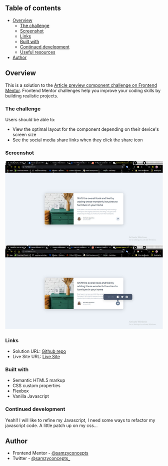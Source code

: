  ## Table of contents

- [Overview](#overview)
  - [The challenge](#the-challenge)
  - [Screenshot](#screenshot)
  - [Links](#links)
  - [Built with](#built-with)
  - [Continued development](#continued-development)
  - [Useful resources](#useful-resources)
- [Author](#author)


## Overview
This is a solution to the [Article preview component challenge on Frontend Mentor](https://www.frontendmentor.io/challenges/article-preview-component-dYBN_pYFT). Frontend Mentor challenges help you improve your coding skills by building realistic projects. 

### The challenge

Users should be able to:

- View the optimal layout for the component depending on their device's screen size
- See the social media share links when they click the share icon

### Screenshot

![alt Article webpage screenshot](./images/article-webpage.jpg)
![alt Article active state screenshot](./images/article-active-state.jpg)

### Links

- Solution URL: [Github repo](https://github.com/samzyconcepts/article-preview)
- Live Site URL: [Live Site](https://article-preview-samzyconcepts.vercel.app)

### Built with

- Semantic HTML5 markup
- CSS custom properties
- Flexbox
- Vanilla Javascript


### Continued development

Yeah!! I will like to refine my Javascript, I need some ways to refactor my javascript code.
A little patch up on my css...


## Author

- Frontend Mentor - [@samzyconcepts](https://www.frontendmentor.io/profile/samzyconcepts)
- Twitter - [@samzyconcepts_](https://www.twitter.com/samzyconcepts_)
